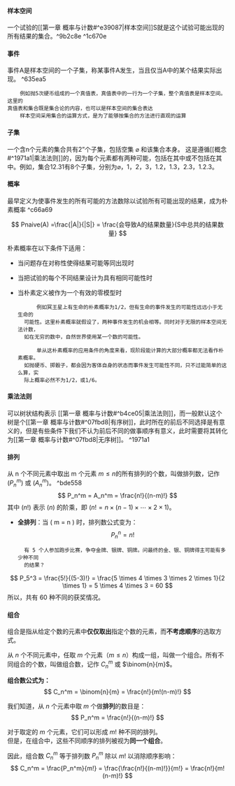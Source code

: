 #### 样本空间
一个试验的[[第一章 概率与计数#^e39087|样本空间]]S就是这个试验可能出现的所有结果的集合。^9b2c8e ^1c670e

#### 事件
事件A是样本空间的一个子集，称某事件A发生，当且仅当A中的某个结果实际出现。  ^635ea5

		例如抛5次硬币组成的一个真值表，真值表中的一行为一个子集，整个真值表是样本空间。这里的
	真值表和集合既是集合论的内容，也可以是样本空间的集合表达
		样本空间采用集合的运算方式，是为了能够按集合的方法进行直观的运算

#### 子集
一个含n个元素的集合共有2”个子集，包括空集  $\varnothing$  和该集合本身。
这是遵循[[概念#^1971a1|乘法法则]]的，因为每个元素都有两种可能，包括在其中或不包括在其中。例如，集合12.31有8个子集，分别为$\varnothing$，1，2，3，1.2，1.3，2.3，1.2.3。

#### 概率
最早定义为使事件发生的所有可能的方法数除以试验所有可能出现的结果，成为朴素概率 ^c66a69

$$
Pnaive(A) =\frac{|A|}{|S|} = \frac{会导致A的结果数量}{S中总共的结果数量}
$$

朴素概率在以下条件下适用：
* 当问题存在对称性使得结果可能等同出现时
* 当把试验的每个不同结果设计为具有相同可能性时
* 当朴素定义被作为一个有效的零模型时

			例如冥王星上有生命的朴素概率为1/2，但有生命的事件发生的可能性远远小于无生命的
		可能性。这里朴素概率就假设了，两种事件发生的机会相等。同时对于无限的样本空间无法计数，
		如在无穷的数中，自然世界使用某一个数的可能性。
		
			单从这朴素概率的应用条件的角度来看，现阶段能计算的大部分概率都无法看作朴素概率。
		如抛硬币、掷骰子，都会因为客体自身的状态而事件发生可能性不同，只不过能简单的这么算，实
		际上概率必然不为1/2，或1/6。

#### 乘法法则
可以树状结构表示 [[第一章 概率与计数#^b4ce05|乘法法则]]，而一般默认这个树是个[[第一章 概率与计数#^07fbd8|有序树]]，此时所在的前后不同选择是有意义的，但是有些条件下我们不认为前后不同的做事顺序有意义，此时需要将其转化为[[第一章 概率与计数#^07fbd8|无序树]]。 ^1971a1

#### 排列
从  n  个不同元素中取出 m 个元素$\ m \leq n$的所有排列的个数，叫做排列数，记作 $( P_n^m )$ 或 $( A_n^m )$。 ^bde558
$$
P_n^m = A_n^m = \frac{n!}{(n-m)!}
$$
其中 $( n! )$ 表示 $( n )$ 的阶乘，即 $( n! = n \times (n-1) \times \cdots \times 2 \times 1 )$。

- **全排列**：当 \( m = n \) 时，排列数公式变为：
$$
  P_n^n = n!
$$


		有 5 个人参加跑步比赛，争夺金牌、银牌、铜牌。问最终的金、银、铜牌得主可能有多少种不同
		的结果？
			
$$
 P_5^3 = \frac{5!}{(5-3)!} = \frac{5 \times 4 \times 3 \times 2 \times 1}{2 \times 1} = 5 \times 4 \times 3 = 60
$$
		  所以，共有 60 种不同的获奖情况。

#### 组合
组合是指从给定个数的元素中**仅仅取出**指定个数的元素，而**不考虑顺序**的选取方式。

从 $n$ 个不同元素中，任取 $m$ 个元素（$m \leq n$）构成一组，叫做一个组合。所有不同组合的个数，叫做组合数，记作 $C_n^m$ 或 $\binom{n}{m}$。

**组合数公式为：**
$$
C_n^m = \binom{n}{m} = \frac{n!}{m!(n-m)!}
$$

我们知道，从 $n$ 个元素中取 $m$ 个做**排列**的数目是：
$$
P_n^m = \frac{n!}{(n-m)!}
$$

对于取定的 $m$ 个元素，它们可以形成 $m!$ 种不同的排列。  
但是，在组合中，这些不同顺序的排列被视为**同一个组合**。

因此，组合数 $C_n^m$ 等于排列数 $P_n^m$ 除以 $m!$ 以消除顺序影响：
$$
C_n^m = \frac{P_n^m}{m!} = \frac{\frac{n!}{(n-m)!}}{m!} = \frac{n!}{m!(n-m)!}
$$

